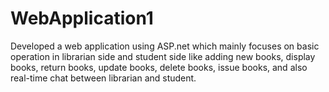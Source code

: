 # WebApplication1
 Developed a web application using ASP.net which mainly focuses on basic operation in librarian side and student side like adding new books, display books, return books, update books, delete books, issue books, and also real-time chat between librarian and student.
